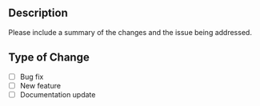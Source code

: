 ## Description

Please include a summary of the changes and the issue being addressed.

## Type of Change

- [ ] Bug fix
- [ ] New feature
- [ ] Documentation update

